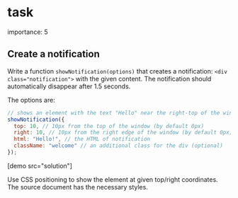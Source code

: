 # task

importance: 5

## Create a notification

Write a function `showNotification(options)` that creates a notification: `<div class="notification">` with the given content. The notification should automatically disappear after 1.5 seconds.

The options are:

```javascript
// shows an element with the text "Hello" near the right-top of the window
showNotification({
  top: 10, // 10px from the top of the window (by default 0px)
  right: 10, // 10px from the right edge of the window (by default 0px)
  html: "Hello!", // the HTML of notification
  className: "welcome" // an additional class for the div (optional)
});
```

\[demo src="solution"\]

Use CSS positioning to show the element at given top/right coordinates. The source document has the necessary styles.

